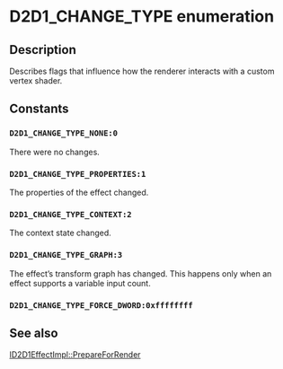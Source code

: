 # D2D1_CHANGE_TYPE enumeration

## Description

Describes flags that influence how the renderer interacts with a custom vertex shader.

## Constants

### `D2D1_CHANGE_TYPE_NONE:0`

There were no changes.

### `D2D1_CHANGE_TYPE_PROPERTIES:1`

The properties of the effect changed.

### `D2D1_CHANGE_TYPE_CONTEXT:2`

The context state changed.

### `D2D1_CHANGE_TYPE_GRAPH:3`

The effect’s transform graph has changed. This happens only when an effect supports a variable input count.

### `D2D1_CHANGE_TYPE_FORCE_DWORD:0xffffffff`

## See also

[ID2D1EffectImpl::PrepareForRender](https://learn.microsoft.com/windows/desktop/api/d2d1effectauthor/nf-d2d1effectauthor-id2d1effectimpl-prepareforrender)